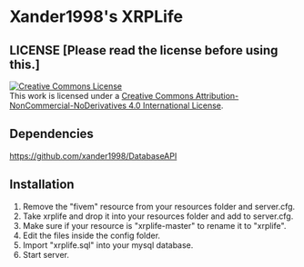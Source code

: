 # Xander1998's XRPLife

## LICENSE [Please read the license before using this.]

<a rel="license" href="http://creativecommons.org/licenses/by-nc-nd/4.0/"><img alt="Creative Commons License" style="border-width:0" src="https://i.creativecommons.org/l/by-nc-nd/4.0/88x31.png" /></a><br />This work is licensed under a <a rel="license" href="http://creativecommons.org/licenses/by-nc-nd/4.0/">Creative Commons Attribution-NonCommercial-NoDerivatives 4.0 International License</a>.

## Dependencies
https://github.com/xander1998/DatabaseAPI

## Installation
1. Remove the "fivem" resource from your resources folder and server.cfg.
2. Take xrplife and drop it into your resources folder and add to server.cfg.
3. Make sure if your resource is "xrplife-master" to rename it to "xrplife".
4. Edit the files inside the config folder.
5. Import "xrplife.sql" into your mysql database.
6. Start server.
